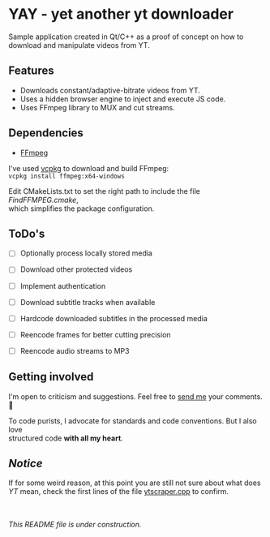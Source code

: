 # YAY - yet another yt downloader
Sample application created in Qt/C++ as a proof of concept on how to download
and manipulate videos from YT.


Features
--------

* Downloads constant/adaptive-bitrate videos from YT.
* Uses a hidden browser engine to inject and execute JS code.
* Uses FFmpeg library to MUX and cut streams.


Dependencies
------------

* [FFmpeg](https://www.ffmpeg.org/)

I've used [vcpkg](https://vcpkg.io/) to download and build FFmpeg:\
`vcpkg install ffmpeg:x64-windows`

Edit CMakeLists.txt to set the right path to include the file *FindFFMPEG.cmake*,\
which simplifies the package configuration.


ToDo's
------

- [ ] Optionally process locally stored media
- [ ] Download other protected videos
- [ ] Implement authentication
- [ ] Download subtitle tracks when available
- [ ] Hardcode downloaded subtitles in the processed media
- [ ] Reencode frames for better cutting precision
- [ ] Reencode audio streams to MP3


Getting involved
----------------

I'm open to criticism and suggestions. Feel free to [send me](mailto:quark1482@protonmail.com?subject=[GitHub]%20YAY%20downloader) your comments. :slightly_smiling_face:

To code purists, I advocate for standards and code conventions. But I also love\
structured code **with all my heart**.


_Notice_
--------

If for some weird reason, at this point you are still not sure about what does\
_YT_ mean, check the first lines of the file [ytscraper.cpp](https://github.com/quark1482/yay/blob/main/src/ytscraper.cpp) to confirm.


<br><br>
_This README file is under construction._

